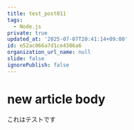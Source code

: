 ```yaml
---
title: test_post011
tags:
  - Node.js
private: true
updated_at: '2025-07-07T20:41:14+09:00'
id: e52ac066a7d1ce4386a6
organization_url_name: null
slide: false
ignorePublish: false
---
```

# new article body
これはテストです

